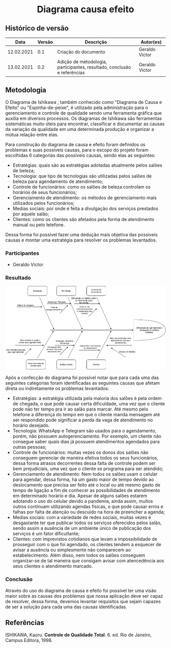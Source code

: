 # <center> Diagrama causa efeito
## Histórico de versão

|Data | Versão | Descrição | Autor(es)
| -- | -- | -- | -- |
| 12.02.2021 | 0.1 | Criação do documento | Geraldo Victor|
| 13.02.2021 | 0.2 | Adição de metodologia, participantes, resultado, conclusão e referências | Geraldo Victor|

## Metodologia

O Diagrama de Ishikawa , também conhecido como "Diagrama de Causa e Efeito" ou "Espinha-de-peixe", é utilizado pela administração para o gerenciamento e controle de qualidade sendo uma ferramenta gráfica que auxilia em diversos processos. Os diagramas de Ishikawa são ferramentas sistemáticas muito úteis para encontrar, classificar e documentar as causas da variação da qualidade em uma determinada produção e organizar a mútua relação entre elas.

Para construção do diagrama de causa e efeito foram definidos os problemas e suas possíveis causas, para o escopo do projeto foram escolhidas 6 categorias das possíveis causas, sendo elas as seguintes: 

- Estratégias: quais são as estratégias adotadas atualmente pelos salões de beleza;
- Tecnologia: que tipo de tecnologias são utilizadas pelos salões de beleza para agendamento de atendimento;
- Controle de funcionários: como os salões de beleza controlam os horários de seus funcionários;
- Gerenciamento de atendimento: os métodos de gerenciamento mais utilizados pelos funcionários;
- Medias sociais: por onde é feita a divulgação dos serviços prestados por aquele salão; 
- Clientes: como os clientes são afetados pela forma de atendimento manual ou pelo telefone. 

Dessa forma foi possível fazer uma dedução mais objetiva das possíveis causas e montar uma estratégia para resolver os problemas levantados.
### Participantes

* Geraldo Victor 

### Resultado
![digrama causa efeito](../img/diagrama-causa-efeito.jpg)

Após a confecção do diagrama foi possível notar que para cada uma das seguintes categorias foram identificadas as seguintes causas que afetam direta ou indiretamente os problemas levantados:

- Estratégias: a estratégia utilizada pela maioria dos salões é pela ordem de chegada, o que pode causar certa dificuldade, uma vez que o cliente pode não ter tempo pra ir ao salão para marcar. Até mesmo pelo telefone a diferença do tempo em que o cliente manda mensagem até ser respondido pode significar a perda da vaga de atendimento no horário desejado.
- Tecnologia: WhatsApp e Telegram são usados para o agendamento, porém, não possuem autogerenciamento. Por exemplo, um cliente não consegue saber quais dias já possuem atendimentos agendados para outras pessoas;
- Controle de funcionários: muitas vezes os donos dos salões não conseguem gerenciar de maneira efetiva todos os seus funcionários, dessa forma atrasos decorrentes dessa falta de controle podem ser bem prejudiciais, uma vez que o cliente se programa para ser atendido;
- Gerenciamento de atendimento: Nem todos os salões usam o celular para agendar, dessa forma, há um gasto maior de tempo devido ao deslocamento que precisa ser feito até o local ou até mesmo gasto de tempo de ligação a fim de conhecer as possibilidades de atendimento em determinado horário e dia. Apesar de alguns salões estarem adotando o uso do celular devido a pandemia, ainda assim, muitos outros continuam utilizando agendas físicas, o que pode causar erros e falhas por falta de atenção ou descuido na hora de preencher a agenda;
- Medias sociais: com a variedade de redes sociais, muitas vezes é desgastante ter que publicar todos os serviços oferecidos pelos salão, sendo assim a ausência de um ambiente único de publicação dos serviços é um fator dificultante; 
- Clientes: com imprevistos cotidianos que levam a impossibilidade de prosseguir com o que foi agendado, os clientes tendem a esquecer de avisar a ausência ou simplesmente não comparecem ao estabelecimento. Além disso, nem todos os salões conseguem organizar-se de tal maneira que consigam avisar com atencedência aos seus clientes o atendimento marcado. 

### Conclusão

Através do uso do diagrama de causa e efeito foi possível ter uma visão maior sobre as causas dos problemas que nossa aplicação deve ser capaz de resolver, dessa forma, devemos levantar requisitos que sejam capazes de ser a solução para cada uma das causas identificadas.

## Referências

ISHIKAWA, Kaoru. **Controle de Qualidade Total**. 6. ed. Rio de Janeiro, Campus Editora, 1998.
